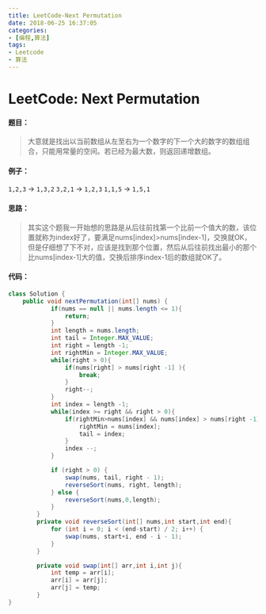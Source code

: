 ```yaml
---
title: LeetCode-Next Permutation
date: 2018-06-25 16:37:05
categories:
- [编程,算法]
tags:
- Leetcode
- 算法
---
```




# LeetCode: Next Permutation

#### 题目：

> 大意就是找出以当前数组从左至右为一个数字的下一个大的数字的数组组合，只能用常量的空间。若已经为最大数，则返回递增数组。

#### 例子：

`1,2,3` → `1,3,2`
`3,2,1` → `1,2,3`
`1,1,5` → `1,5,1`

 

#### 思路：

> 其实这个题我一开始想的思路是从后往前找第一个比前一个值大的数，该位置就称为index好了，要满足nums[index]>nums[index-1]，交换就OK，但是仔细想了下不对，应该是找到那个位置，然后从后往前找出最小的那个比nums[index-1]大的值，交换后排序index-1后的数组就OK了。

#### 代码：

```java
class Solution {
    public void nextPermutation(int[] nums) {
            if(nums == null || nums.length <= 1){
                return;
            }
            int length = nums.length;
            int tail = Integer.MAX_VALUE;
            int right = length -1;
            int rightMin = Integer.MAX_VALUE;
            while(right > 0){
                if(nums[right] > nums[right -1] ){
                    break;
                }
                right--;
            }
            int index = length -1;
            while(index >= right && right > 0){
                if(rightMin>nums[index] && nums[index] > nums[right -1]){
                    rightMin = nums[index];
                    tail = index;
                }
                index --;
            }

            if (right > 0) {
                swap(nums, tail, right - 1);
                reverseSort(nums, right, length);
            } else {
                reverseSort(nums,0,length);
            }
        }
        private void reverseSort(int[] nums,int start,int end){
            for (int i = 0; i < (end-start) / 2; i++) {
                swap(nums, start+i, end - i - 1);
            }
        }

        private void swap(int[] arr,int i,int j){
            int temp = arr[i];
            arr[i] = arr[j];
            arr[j] = temp;
        }
}
```

